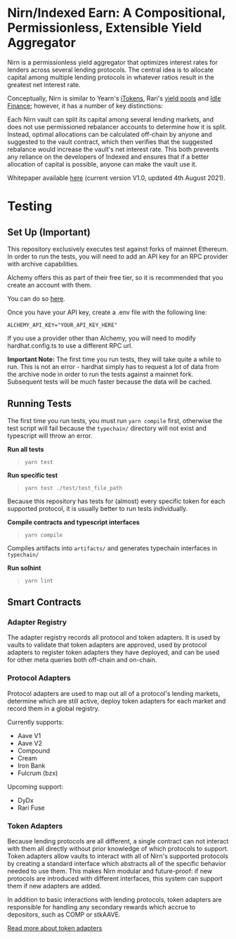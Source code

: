 # Nirn/Indexed Earn: A Compositional, Permissionless, Extensible Yield Aggregator

Nirn is a permissionless yield aggregator that optimizes interest rates for lenders across several lending protocols. The central idea is to allocate capital among multiple lending protocols in whatever ratios result in the greatest net interest rate.

Conceptually, Nirn is similar to Yearn's [iTokens](https://github.com/yearn/itoken), Rari's [yield pools](https://github.com/Rari-Capital/rari-yield-pool-contracts) and [Idle Finance](https://github.com/Idle-Labs/idle-contracts); however, it has a number of key distinctions:

Each Nirn vault can split its capital among several lending markets, and does not use permissioned rebalancer accounts to determine how it is split. Instead, optimal allocations can be calculated off-chain by anyone and suggested to the vault contract, which then verifies that the suggested rebalance would increase the vault's net interest rate. This both prevents any reliance on the developers of Indexed and ensures that if a better allocation of capital is possible, anyone can make the vault use it.

Whitepaper available [here](https://github.com/indexed-finance/nirn-whitepaper/blob/main/Nirn_Whitepaper.pdf) (current version V1.0, updated 4th August 2021).

# Testing

## Set Up **(Important)**

This repository exclusively executes test against forks of mainnet Ethereum. In order to run the tests, you will need to add an API key for an RPC provider with archive capabilities.

Alchemy offers this as part of their free tier, so it is recommended that you create an account with them.

You can do so [here](https://auth.alchemyapi.io/signup).

Once you have your API key, create a .env file with the following line:

```
ALCHEMY_API_KEY="YOUR_API_KEY_HERE"
```

If you use a provider other than Alchemy, you will need to modify hardhat.config.ts to use a different RPC url.

**Important Note:** The first time you run tests, they will take quite a while to run. This is not an error - hardhat simply has to request a lot of data from the archive node in order to run the tests against a mainnet fork. Subsequent tests will be much faster because the data will be cached.

## Running Tests

The first time you run tests, you must run `yarn compile` first, otherwise the test script will fail because the `typechain/` directory will not exist and typescript will throw an error.

**Run all tests**
> `yarn test`

**Run specific test**

> `yarn test ./test/test_file_path`

Because this repository has tests for (almost) every specific token for each supported protocol, it is usually better to run tests individually.

**Compile contracts and typescript interfaces**
> `yarn compile`

Compiles artifacts into `artifacts/` and generates typechain interfaces in `typechain/`

**Run solhint**

> `yarn lint`

## Smart Contracts

### Adapter Registry

The adapter registry records all protocol and token adapters. It is used by vaults to validate that token adapters are approved, used by protocol adapters to register token adapters they have deployed, and can be used for other meta queries both off-chain and on-chain.

### Protocol Adapters

Protocol adapters are used to map out all of a protocol's lending markets, determine which are still active, deploy token adapters for each market and record them in a global registry.

Currently supports:
- Aave V1
- Aave V2
- Compound
- Cream
- Iron Bank
- Fulcrum (bzx)

Upcoming support:
- DyDx
- Rari Fuse

### Token Adapters

Because lending protocols are all different, a single contract can not interact with them all directly without prior knowledge of which protocols to support. Token adapters allow vaults to interact with all of Nirn's supported protocols by creating a standard interface which abstracts all of the specific behavior needed to use them. This makes Nirn modular and future-proof: if new protocols are introduced with different interfaces, this system can support them if new adapters are added.

In addition to basic interactions with lending protocols, token adapters are responsible for handling any secondary rewards which accrue to depositors, such as COMP or stkAAVE.

<!-- Most lending protocols have wrapper tokens which accrue value as a result of an increasing conversion rate between the wrapper and the underlying token, as opposed to giving lenders interest in the form of a separate token or modifying their balance in the wrapper. In order to give other contracts insight into their balances, token adapters expose a `balanceUnderlying` function which will return the value of the caller's deposit in terms of the underlying token, usually by querying their balance in the wrapper token and using the protocol's conversion formula. When deposits are made into a protocol with wrapper tokens, the adapter will transfer the underlying token from the caller, mint wrapped tokens and transfer them to the caller; similarly, for these protocols' token adapters, withdrawals transfer the wrapper from the caller, burn them for underlying tokens, and transfer them to the caller. -->

<!-- There are exceptions to this general rule though, and it is important for our system that adapters do not require *any* specific actions from the caller beyond ERC20 approval. -->

[Read more about token adapters](./docs/Token-Adapters.md)


<!-- protocol for comparing interest rates available on lending protocols and yield aggregators; it is a combination interest rate oracle, meta protocol registry and yield optimizer. It works by using two types of adapter: protocol adapters, which map out all of the interest-bearing assets on supported protocols and write them to a global registry, and token adapters, which create a standard interface for interacting with these interest-bearing assets. These two adapter types enable yield aggregation vaults and other smart contracts to find and take advantage of the best interest rates on Ethereum without any protocol-specific logic -->

